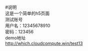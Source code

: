 #说明    
这是一个简单的h5页面    
测试账号    
用户名：12345678910    
密码：123456    
demo地址    
http://which.cloudcompute.win/test13    